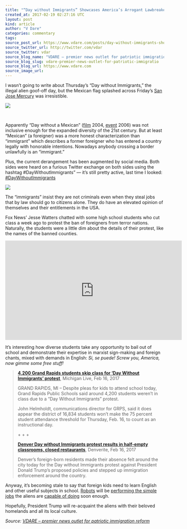 ```yaml
---
title: "“Day without Immigrants” Showcases America’s Arrogant Lawbreakers"
created_at: 2017-02-19 02:27:16 UTC
layout: post
kind: article
author: "V Dare"
categories: commentary
tags: 
source_post_url: https://www.vdare.com/posts/day-without-immigrants-showcases-americas-arrogant-lawbreakers
source_twitter_url: http://twitter.com/vdar
source_twitter: vdar
source_blog_name: "VDARE – premier news outlet for patriotic immigration reform"
source_blog_slug: vdare-premier-news-outlet-for-patriotic-immigratio
source_blog_url: https://www.vdare.com
source_image_url: 
---
```

<div class="pf-content"><p>I wasn’t going to write about Thursday’s “Day without Immigrants,” the illegal alien goof-off day, but the Mexican flag splashed across Friday’s <a href="http://webcache.googleusercontent.com/search?q=cache:puI6j65TcYYJ:www.mercurynews.com/2017/02/16/map-a-day-without-immigrants-protests-around-the-bay-area/+&amp;cd=1&amp;hl=en&amp;ct=clnk&amp;gl=us">San Jose Mercury</a> was irresistible.</p>
<p><img src="http://www.limitstogrowth.org/ltg-uploads/2017/02/DayWithoutImmigrantsMexicanFlag-sjmFPfeb17.png" /></p>
<p>&nbsp;</p>
<p>Apparently “Day without a Mexican” (<a href="https://en.wikipedia.org/wiki/A_Day_Without_a_Mexican">film</a> 2004, <a href="http://www.vdare.com/posts/mark-may-day-on-your-calendar">event</a> 2006) was not inclusive enough for the expanded diversity of the 21st century. But at least “Mexican” (a foreigner) was a more honest characterization than “immigrant” which describes a former foreigner who has entered a country legally with honorable intentions. Nowadays anybody crossing a border unlawfully is an “immigrant.”</p>
<p>Plus, the current derangement has been augmented by social media. Both sides were heard on a furious Twitter exchange on both sides using the hashtag #DayWithoutImmigrants” — it’s still pretty active, last time I looked: <a href="https://twitter.com/search?q=%23DayWithoutImmigrants&amp;src=typd">#DayWithoutImmigrants</a></p>
<p><img src="http://www.limitstogrowth.org/WEB-Graphics/CartoonDemandLiveInFascistCountry.jpg" /></p>
<p>The “immigrants” insist they are not criminals even when they steal jobs that by law should go to citizens alone. They do have an elevated opinion of themselves and their entitlements in the USA.</p>
<p><script type="text/javascript" charset="UTF-8" src="http://www.nbcnewyork.com/portableplayer/?cmsID=414002173&#038;videoID=JlQFsoGWOIxB&#038;origin=nbcnewyork.com&#038;sec=multimedia&#038;subsec=&#038;width=600&#038;height=360&#038;t=23"></script></p>
<p>Fox News’ Jesse Watters chatted with some high school students who cut class a week ago to protest the ban of foreigners from terror nations. Naturally, the students were a little dim about the details of their protest, like the names of the banned counties.</p><!-- TAG START { player: "7518-804336-VDare - Outstream - Rev", owner: "ONE Video by AOL", for: "ONE Video by AOL" - BEINJS } --><div id="57966237cc52c74a5e1363c4" class="vdb_player vdb_57966237cc52c74a5e1363c456bcd17ce4b018167fea5539">    <script type="text/javascript" src="//delivery.vidible.tv/jsonp/pid=57966237cc52c74a5e1363c4/56bcd17ce4b018167fea5539_bein.js"></script></div><!-- TAG END { date: 07/25/16 } -->
<p><iframe src="https://www.youtube.com/embed/zDRc080mSuQ" width="560" height="315" frameborder="0" allowfullscreen="allowfullscreen"></iframe></p>
<p>It’s interesting how diverse students take any opportunity to bail out of school and demonstrate their expertise in marxist sign-making and foreign chants, mixed with demands in English: <i>Si, se puede! Screw you, America, now gimme some free stuff!</i></p>
<blockquote><p><a href="http://www.mlive.com/news/grand-rapids/index.ssf/2017/02/4000_grand_rapids_students_ski.html"><b>4,200 Grand Rapids students skip class for ‘Day Without Immigrants’ protest</b></a>, Michigan Live, Feb 16, 2017</p>
<p>GRAND RAPIDS, MI – Despite pleas for kids to attend school today, Grand Rapids Public Schools said around 4,200 students weren’t in class due to a “Day Without Immigrants” protest.</p>
<p>John Helmholdt, communications director for GRPS, said it does appear the district of 16,834 students won’t make the 75 percent student attendance threshold for Thursday, Feb. 16, to count as an instructional day.</p>
<p>+ + +</p>
<p><a href="https://www.denverite.com/denver-day-without-immigrants-protest-half-empty-classrooms-closed-restaurants-29697/"><b>Denver Day without Immigrants protest results in half-empty classrooms, closed restaurants</b></a>, Denverite, Feb 16, 2017</p>
<p>Denver’s foreign-born residents made their absence felt around the city today for the Day without Immigrants protest against President Donald Trump’s proposed policies and stepped up immigration enforcement around the country.</p></blockquote>
<p>Anyway, it’s becoming stale to say that foreign kids need to learn English and other useful subjects in school. <a href="http://www.limitstogrowth.org/articles/2016/10/02/pizza-start-up-utilizes-robots-to-cut-cost-of-human-employees/">Robots</a> will be <a href="http://www.limitstogrowth.org/articles/2014/10/26/worker-wage-demands-prompt-move-toward-automation/">performing the simple jobs</a> the aliens are <a href="http://www.limitstogrowth.org/articles/2016/03/20/dominos-pizza-serves-up-sidewalk-delivery-robot/">capable of doing</a> soon enough.</p>
<p>Hopefully, President Trump will re-acquaint the aliens with their beloved homelands and all its local culture.</p>
</div><div class="">
    <i>Source: <a href="https://www.vdare.com">VDARE – premier news outlet for patriotic immigration reform</a></i>
</div>
